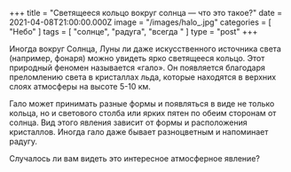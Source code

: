 +++
title = "Светящееся кольцо вокруг солнца — что это такое?"
date = 2021-04-08T21:00:00.000Z
image = "/images/halo_.jpg"
categories = [ "Небо" ]
tags = [ "солнце", "радуга", "всегда " ]
type = "post"
+++

Иногда вокруг Солнца, Луны ли даже искусственного источника света (например, фонаря) можно увидеть ярко светящееся кольцо. Этот природный феномен называется «гало». Он появляется благодаря преломлению света в кристаллах льда, которые находятся в верхних слоях атмосферы на высоте 5-10 км.

Гало может принимать разные формы и появляться в виде не только кольца, но и светового столба или ярких пятен по обеим сторонам от солнца. Вид этого явления зависит от формы и расположения кристаллов. Иногда гало даже бывает разноцветным и напоминает радугу.

Случалось ли вам видеть это интересное атмосферное явление?
